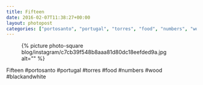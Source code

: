 ```yaml
---
title: Fifteen
date: 2016-02-07T11:38:27+00:00
layout: photopost
categories: ["portosanto", "portugal", "torres", "food", "numbers", "wood", "blackandwhite", "photos", "instagram"]
---
```


<figure class="photo photo--square">
  {% picture photo-square blog/instagram/c7cb39f548b8aaa81d80dc18eefded9a.jpg alt="" %}
</figure>

Fifteen
#portosanto #portugal #torres #food #numbers #wood #blackandwhite
